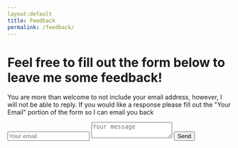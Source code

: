 ```yaml
---
layout:default
title: Feedback
permalink: /feedback/
---
```


# Feel free to fill out the form below to leave me some feedback! 

<p> You are more than welcome to not include your email address, however, I will not be able to reply. If you would like a response please fill out the "Your Email" portion of the form so I can email you back </p>

<form method="POST" action="http://formspree.io/flippenemily@gmail.com">
  <input type="email" name="email" placeholder="Your email">
  <textarea name="message" placeholder="Your message"></textarea>
  <button type="submit">Send</button>
</form>
